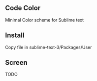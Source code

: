 ## Code Color

Minimal Color scheme for Sublime text


## Install
Copy file in sublime-text-3/Packages/User

## Screen
TODO
